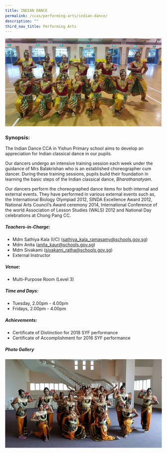 ```yaml
---
title: INDIAN DANCE
permalink: /ccas/performing-arts/indian-dance/
description: ""
third_nav_title: Performing Arts
---
```

![](/images/CCAs/Indian%20Dance/2017IndianDance_1.jpg)
### Synopsis:
The Indian Dance CCA in Yishun Primary school aims to develop an appreciation for Indian classical dance in our pupils.

Our dancers undergo an intensive training session each week under the guidance of Mrs Balakrishan who is an established choreographer cum dancer. During these training sessions, pupils build their foundation in learning the basic steps of the Indian classical dance, <i>Bharathanatyam</i>.

Our dancers perform the choreographed dance items for both internal and external events. They have performed in various external events such as, the International Biology Olympiad 2012, SINDA Excellence Award 2012, National Arts Council’s Award ceremony 2014, International Conference of the world Association of Lesson Studies (WALS) 2012 and National Day celebrations at Chong Pang CC.

##### Teachers-in-Charge:
* Mdm Sathiya Kala (I/C) (sathiya_kala_ramasamy@schools.gov.sg)
* Mdm Anita (anita_kaur@schools.gov.sg)
* Mdm Sivakami (sivakami_ratha@schools.gov.sg)
* External Instructor

##### Venue:
* Multi-Purpose Room (Level 3)

##### Time and Days:
* Tuesday, 2.00pm - 4.00pm
* Fridays, 2.00pm - 4.00pm

##### Achievements:
* Certificate of Distinction for 2018 SYF performance   
* Certificate of Accomplishment for 2016 SYF performance

##### Photo Gallery

![](/images/CCAs/Indian%20Dance/indian_dance_1.png)